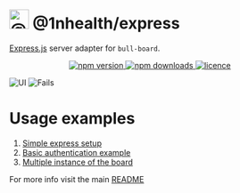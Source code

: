 # <img alt="@1nhealth" src="https://raw.githubusercontent.com/felixmosh/bull-board/master/packages/ui/src/static/images/logo.svg" width="35px" /> @1nhealth/express 

[Express.js](https://expressjs.com/) server adapter for `bull-board`.

<p align="center">
  <a href="https://www.npmjs.com/package/@1nhealth/express">
    <img alt="npm version" src="https://img.shields.io/npm/v/@1nhealth/express">
  </a>
  <a href="https://www.npmjs.com/package/bull-board">
    <img alt="npm downloads" src="https://img.shields.io/npm/dw/bull-board">
  </a>
  <a href="https://github.com/vcapretz/bull-board/blob/master/LICENSE">
    <img alt="licence" src="https://img.shields.io/github/license/vcapretz/bull-board">
  </a>
<p>

![UI](https://raw.githubusercontent.com/felixmosh/bull-board/master/screenshots/shot.png)
![Fails](https://raw.githubusercontent.com/felixmosh/bull-board/master/screenshots/fails.png)

# Usage examples
1. [Simple express setup](https://github.com/felixmosh/bull-board/tree/master/examples/with-express)
2. [Basic authentication example](https://github.com/felixmosh/bull-board/tree/master/examples/with-express-auth)
2. [Multiple instance of the board](https://github.com/felixmosh/bull-board/tree/master/examples/with-multiple-instances)

For more info visit the main [README](https://github.com/felixmosh/bull-board#readme)
